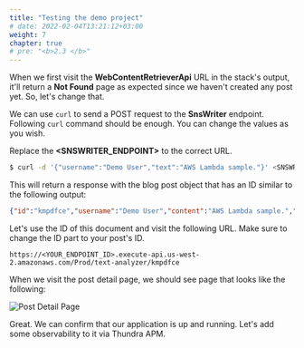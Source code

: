 ```yaml
---
title: "Testing the demo project"
# date: 2022-02-04T13:21:12+03:00
weight: 7
chapter: true
# pre: "<b>2.3 </b>"
---
```


When we first visit the **WebContentRetrieverApi** URL in the stack's output, it'll return a **Not Found** page as expected since we haven't created any post yet. So, let's change that.

We can use `curl` to send a POST request to the **SnsWriter** endpoint. Following `curl` command should be enough. You can change the values as you wish.

Replace the **\<SNSWRITER_ENDPOINT\>** to the correct URL.

```bash
$ curl -d '{"username":"Demo User","text":"AWS Lambda sample."}' <SNSWRITER_ENDPOINT>

```

This will return a response with the blog post object that has an ID similar to the following output:

```json
{"id":"kmpdfce","username":"Demo User","content":"AWS Lambda sample.","textLength":18,"mostUsedWord":["AWS","Lambda","sample"],"leastUsedWord":["AWS","Lambda","sample"],"bannedWord":[],"maxLengthWord":["Lambda","sample"],"minLengthWord":["AWS"]}

```

Let's use the ID of this document and visit the following URL. Make sure to change the ID part to your post's ID.

```text
https://<YOUR_ENDPOINT_ID>.execute-api.us-west-2.amazonaws.com/Prod/text-analyzer/kmpdfce

```

When we visit the post detail page, we should see page that looks like the following:

![Post Detail Page](/images/_testing/post-detail.png)

Great. We can confirm that our application is up and running. Let's add some observability to it via Thundra APM.
